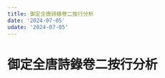 ```yaml
---
title: 御定全唐詩錄卷二按行分析
date: '2024-07-05'
udate: '2024-07-05'
---
```

# 御定全唐詩錄卷二按行分析

<LinePage :list="lines" :chapternum="2" />

<script setup>
const chapter = '卷二';
import lines from '/data/qtsl/卷二/lines.json'
</script>
